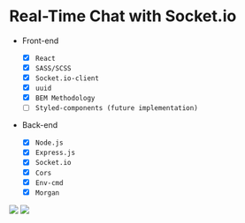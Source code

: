 # Real-Time Chat with Socket.io

- Front-end

  - [x] `React`
  - [x] `SASS/SCSS`
  - [x] `Socket.io-client`
  - [x] `uuid`
  - [x] `BEM Methodology`
  - [ ] `Styled-components (future implementation)`

- Back-end

  - [x] `Node.js`
  - [x] `Express.js`
  - [x] `Socket.io`
  - [x] `Cors`
  - [x] `Env-cmd`
  - [x] `Morgan`

![](https://i.imgur.com/f8Y9US9.png)
![](https://i.imgur.com/w9VOSOK.png)
